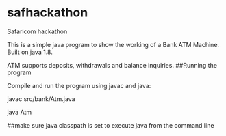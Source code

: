 # safhackathon
Safaricom hackathon

This is a simple java program to show the working of a Bank ATM Machine.
Built on java 1.8.

ATM supports deposits, withdrawals and balance inquiries.
##Running the program

Compile and run the program using javac and java:

javac src/bank/Atm.java

java Atm

##make sure java classpath is set to execute java from the command line


